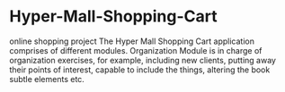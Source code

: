 # Hyper-Mall-Shopping-Cart
online shopping project
The Hyper Mall Shopping Cart application comprises of different modules. Organization Module is in charge of organization exercises, for example, including new clients, putting away their points of interest, capable to include the things, altering the book subtle elements etc.
